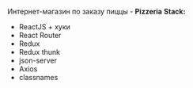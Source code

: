 Интернет-магазин по заказу пиццы - **Pizzeria**
**Stack:**

- ReactJS + хуки
- React Router
- Redux
- Redux thunk
- json-server
- Axios
- classnames
